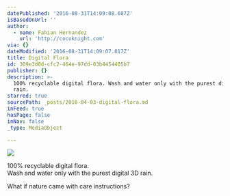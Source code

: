 ```yaml
---
datePublished: '2016-08-31T14:09:08.687Z'
isBasedOnUrl: ''
author:
  - name: Fabian Hernandez
    url: 'http://cocoknight.com'
via: {}
dateModified: '2016-08-31T14:09:07.817Z'
title: Digital Flora
id: 309e3d0d-cfc2-464e-97dd-03b4454405b7
publisher: {}
description: >-
  100% recyclable digital flora. Wash and water only with the purest digital 3D
  rain.
starred: true
sourcePath: _posts/2016-04-03-digital-flora.md
inFeed: true
hasPage: false
inNav: false
_type: MediaObject

---
```

![](https://the-grid-user-content.s3-us-west-2.amazonaws.com/e998a191-515a-4132-bdb9-dba09167410c.png)

100% recyclable digital flora.  
Wash and water only with the purest digital 3D rain.

What if nature came with care instructions?